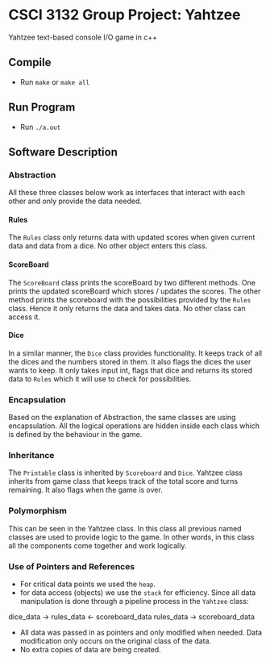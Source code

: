 # CSCI 3132 Group Project: Yahtzee

Yahtzee text-based console I/O game in c++

## Compile
- Run `make` or `make all`

## Run Program
- Run `./a.out`

## Software Description
### Abstraction
All these three classes below work as interfaces that interact with each other and only provide the data needed.

#### Rules
The `Rules` class only returns data with updated scores when given current data and data from a dice. No other object enters this class.

#### ScoreBoard
The `ScoreBoard` class prints the scoreBoard by two different methods.
One prints the updated scoreBoard which stores / updates the scores. The other method prints the scoreboard with the possibilities provided by the `Rules` class. Hence it only returns the data and takes data. No other class can access it.

#### Dice
In a similar manner, the `Dice` class provides functionality. It keeps track of all the dices and the numbers stored in them. It also flags the dices the user wants to keep. It only takes input int, flags that dice and returns its stored data to `Rules` which it will use to check for possibilities.

### Encapsulation
Based on the explanation of Abstraction, the same classes are using encapsulation. All the logical operations are hidden inside each class which is defined by the behaviour in the game.

### Inheritance
The `Printable` class is inherited by `Scoreboard` and `Dice`.
Yahtzee class inherits from game class that keeps track of the total score and turns remaining. It also flags when the game is over.

### Polymorphism
This can be seen in the Yahtzee class. In this class all previous named classes are used to provide logic to the game. In other words, in this class all the components come together and work logically.

### Use of Pointers and References
- For critical data points we used the `heap`.
- for data access (objects) we use the `stack` for efficiency. Since all data manipulation is done through a pipeline process in the `Yahtzee` class:

dice_data -> rules_data <- scoreboard_data
rules_data -> scoreboard_data

- All data was passed in as pointers and only modified when needed. Data modification only occurs on the original class of the data.
- No extra copies of data are being created.
